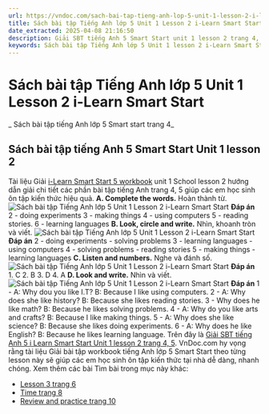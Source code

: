 ```yaml
---
url: https://vndoc.com/sach-bai-tap-tieng-anh-lop-5-unit-1-lesson-2-i-learn-smart-start-322619
title: Sách bài tập Tiếng Anh lớp 5 Unit 1 Lesson 2 i-Learn Smart Start - Sách bài tập tiếng Anh lớp 5 Smart start trang 4 - VnDoc.com
date_extracted: 2025-04-08 21:16:50
description: Giải SBT tiếng Anh 5 Smart Start unit 1 lesson 2 trang 4, 5 bao gồm đáp án các phần bài tập i-Learn Smart Start 5 workbook.
keywords: Sách bài tập Tiếng Anh lớp 5 Unit 1 lesson 2 i-Learn Smart Start,Sách bài tập tiếng Anh lớp 5 Smart start trang 2,smart start grade 5 workbook unit 1 lesson 2,sách bài tập tiếng anh lớp 5 i learn smart start unit 1 lesson 2,i Learn Smart Start 5 workbook unit 1 lesson 2
---
```


# Sách bài tập Tiếng Anh lớp 5 Unit 1 Lesson 2 i-Learn Smart Start
 _ Sách bài tập tiếng Anh lớp 5 Smart start trang 4_
## Sách bài tập tiếng Anh 5 Smart Start Unit 1 lesson 2
Tài liệu Giải [i-Learn Smart Start 5 workbook](<https://vndoc.com/sach-bai-tap-tieng-anh-lop-5-i-learn-smart-start>) unit 1 School lesson 2 hướng dẫn giải chi tiết các phần bài tập tiếng Anh trang 4, 5 giúp các em học sinh ôn tập kiến thức hiệu quả.
**A. Complete the words.** Hoàn thành từ.
![Sách bài tập Tiếng Anh lớp 5 Unit 1 Lesson 2 i-Learn Smart Start](https://i.vdoc.vn/data/image/2024/06/20/sach-bai-tap-tieng-anh-lop-5-unit-1-lesson-2-i-learn-smart-start-1.png)
**Đáp án**
2 - doing experiments
3 - making things
4 - using computers
5 - reading stories.
6 - learning languages
**B. Look, circle and write.** Nhìn, khoanh tròn và viết.
![Sách bài tập Tiếng Anh lớp 5 Unit 1 Lesson 2 i-Learn Smart Start](https://i.vdoc.vn/data/image/2024/06/20/sach-bai-tap-tieng-anh-lop-5-unit-1-lesson-2-i-learn-smart-start-2.png)
**Đáp án**
2 - doing experiments - solving problems
3 - learning languages - using computers
4 - solving problems - reading stories
5 - making things - learning languages
**C. Listen and numbers.** Nghe và đánh số. 
![Sách bài tập Tiếng Anh lớp 5 Unit 1 Lesson 2 i-Learn Smart Start](https://i.vdoc.vn/data/image/2024/06/20/sach-bai-tap-tieng-anh-lop-5-unit-1-lesson-2-i-learn-smart-start-3.png)
**Đáp án**
1\. C
2\. B
3\. D
4\. A
**D. Look and write.** Nhìn và viết. 
![Sách bài tập Tiếng Anh lớp 5 Unit 1 Lesson 2 i-Learn Smart Start](https://i.vdoc.vn/data/image/2024/06/20/sach-bai-tap-tieng-anh-lop-5-unit-1-lesson-2-i-learn-smart-start-4.png)
**Đáp án**
1 - A: Why dou you like I.T?
B: Because I like using computers.
2 - A: Why does she like history?
B: Because she likes reading stories.
3 - Why does he like math?
B: Because he likes solving problems.
4 - A: Why do you like arts and crafts?
B: Because I like making things.
5 - A: Why does she like science?
B: Because she likes doing experiments.
6 - A: Why does he like English?
B: Because he likes learning language.
Trên đây là [Giải SBT tiếng Anh 5 i Learn Smart Start Unit 1 lesson 2 trang 4, 5](<https://vndoc.com/sach-bai-tap-tieng-anh-lop-5-unit-1-lesson-2-i-learn-smart-start-322619>). VnDoc.com hy vọng rằng tài liệu Giải bài tập workbook tiếng Anh lớp 5 Smart Start theo từng lesson này sẽ giúp các em học sinh ôn tập kiến thức tại nhà dễ dàng, nhanh chóng.
Xem thêm các bài Tìm bài trong mục này khác:
  * [Lesson 3 trang 6](</sach-bai-tap-tieng-anh-lop-5-unit-1-lesson-3-i-learn-smart-start-322721>)
  * [Time trang 8](</sach-bai-tap-tieng-anh-lop-5-unit-1-time-i-learn-smart-start-322730>)
  * [Review and practice trang 10](</sach-bai-tap-tieng-anh-lop-5-unit-1-review-and-practice-i-learn-smart-start-322763>)

